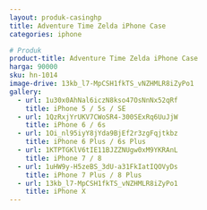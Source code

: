 ```yaml
---
layout: produk-casinghp
title: Adventure Time Zelda iPhone Case
categories: iphone

# Produk
product-title: Adventure Time Zelda iPhone Case
harga: 90000
sku: hn-1014
image-drive: 13kb_l7-MpCSH1fkTS_vNZHMLR8iZyPo1
gallery:
  - url: 1u30x0AhNal6iczN8kso47OsNnNx52qRf
    title: iPhone 5 / 5s / SE
  - url: 1QzRxjYrUKV7CWoSR4-300SExRq6UuJjW
    title: iPhone 6 / 6s
  - url: 1Oi_nl95iyY8jYda9BjEf2r3zgFqjtkbz
    title: iPhone 6 Plus / 6s Plus
  - url: 1KTPTGKlV6tIE11BJZZNUgw0xM9YKRAnL
    title: iPhone 7 / 8
  - url: 1uHW9y-H5zeBS_3dU-a31FkIatIQOVyDs
    title: iPhone 7 Plus / 8 Plus
  - url: 13kb_l7-MpCSH1fkTS_vNZHMLR8iZyPo1
    title: iPhone X
---
```

